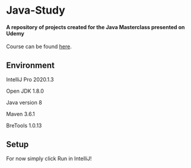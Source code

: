 # Java-Study
#### A repository of projects created for the Java Masterclass presented on Udemy

Course can be found [here](https://www.udemy.com/course/java-the-complete-java-developer-course/).

## Environment
IntelliJ Pro 2020.1.3

Open JDK 1.8.0

Java version 8

Maven 3.6.1

BreTools 1.0.13

## Setup

For now simply click Run in IntelliJ!